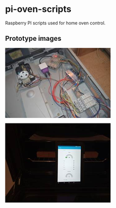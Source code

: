 # pi-oven-scripts

Raspberry PI scripts used for home oven control. 

## Prototype images

![Oven automation prototype](/img/open-pi.jpg?raw=true "Oven automation prototype")


![Oven automation prototype](/img/node-red.jpg?raw=true "Oven automation prototype")
